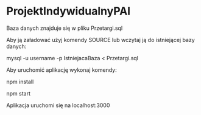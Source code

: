 # ProjektIndywidualnyPAI

Baza danych znajduje się w pliku Przetargi.sql

Aby ją załadować użyj komendy SOURCE lub wczytaj ją do istniejącej bazy danych:

mysql -u username -p IstniejacaBaza < Przetargi.sql


Aby uruchomić aplikację wykonaj komendy:

npm install

npm start

Aplikacja uruchomi się na localhost:3000
